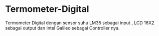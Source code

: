 # Termometer-Digital
Termometer Digital dengan sensor suhu LM35 sebagai input , LCD 16X2 sebagai output dan Intel Galileo sebagai Controller nya.
